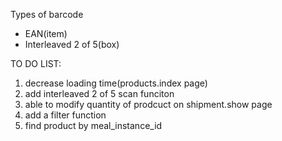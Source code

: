 

Types of barcode
* EAN(item)
* Interleaved 2 of 5(box)


TO DO LIST:
1. decrease loading time(products.index page)
2. add interleaved 2 of 5 scan funciton
3. able to modify quantity of prodcuct on shipment.show page
4. add a filter function
5. find product by meal_instance_id

